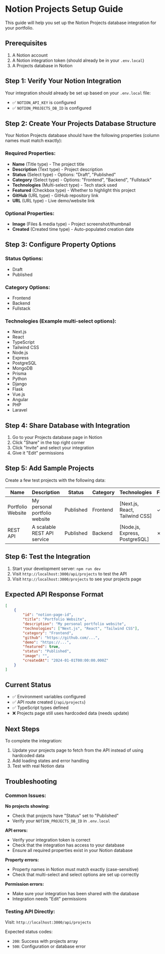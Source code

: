 # Notion Projects Setup Guide

This guide will help you set up the Notion Projects database integration for your portfolio.

## Prerequisites

1. A Notion account
2. A Notion integration token (should already be in your `.env.local`)
3. A Projects database in Notion

## Step 1: Verify Your Notion Integration

Your integration should already be set up based on your `.env.local` file:

- ✅ `NOTION_API_KEY` is configured
- ✅ `NOTION_PROJECTS_DB_ID` is configured

## Step 2: Create Your Projects Database Structure

Your Notion Projects database should have the following properties (column names must match exactly):

### Required Properties:

- **Name** (Title type) - The project title
- **Description** (Text type) - Project description
- **Status** (Select type) - Options: "Draft", "Published"
- **Category** (Select type) - Options: "Frontend", "Backend", "Fullstack"
- **Technologies** (Multi-select type) - Tech stack used
- **Featured** (Checkbox type) - Whether to highlight this project
- **GitHub** (URL type) - GitHub repository link
- **URL** (URL type) - Live demo/website link

### Optional Properties:

- **Image** (Files & media type) - Project screenshot/thumbnail
- **Created** (Created time type) - Auto-populated creation date

## Step 3: Configure Property Options

### Status Options:

- Draft
- Published

### Category Options:

- Frontend
- Backend
- Fullstack

### Technologies (Example multi-select options):

- Next.js
- React
- TypeScript
- Tailwind CSS
- Node.js
- Express
- PostgreSQL
- MongoDB
- Prisma
- Python
- Django
- Flask
- Vue.js
- Angular
- PHP
- Laravel

## Step 4: Share Database with Integration

1. Go to your Projects database page in Notion
2. Click "Share" in the top right corner
3. Click "Invite" and select your integration
4. Give it "Edit" permissions

## Step 5: Add Sample Projects

Create a few test projects with the following data:

| Name              | Description                   | Status    | Category | Technologies                   | Featured | GitHub                 | URL         |
| ----------------- | ----------------------------- | --------- | -------- | ------------------------------ | -------- | ---------------------- | ----------- |
| Portfolio Website | My personal portfolio website | Published | Frontend | [Next.js, React, Tailwind CSS] | ✓        | https://github.com/... | https://... |
| REST API          | A scalable REST API service   | Published | Backend  | [Node.js, Express, PostgreSQL] | ✗        | https://github.com/... |             |

## Step 6: Test the Integration

1. Start your development server: `npm run dev`
2. Visit `http://localhost:3000/api/projects` to test the API
3. Visit `http://localhost:3000/projects` to see your projects page

## Expected API Response Format

```json
[
	{
		"id": "notion-page-id",
		"title": "Portfolio Website",
		"description": "My personal portfolio website",
		"technologies": ["Next.js", "React", "Tailwind CSS"],
		"category": "Frontend",
		"github": "https://github.com/...",
		"demo": "https://...",
		"featured": true,
		"status": "Published",
		"image": "",
		"createdAt": "2024-01-01T00:00:00.000Z"
	}
]
```

## Current Status

- ✅ Environment variables configured
- ✅ API route created (`/api/projects`)
- ✅ TypeScript types defined
- ❌ Projects page still uses hardcoded data (needs update)

## Next Steps

To complete the integration:

1. Update your projects page to fetch from the API instead of using hardcoded data
2. Add loading states and error handling
3. Test with real Notion data

## Troubleshooting

### Common Issues:

**No projects showing:**

- Check that projects have "Status" set to "Published"
- Verify your `NOTION_PROJECTS_DB_ID` in `.env.local`

**API errors:**

- Verify your integration token is correct
- Check that the integration has access to your database
- Ensure all required properties exist in your Notion database

**Property errors:**

- Property names in Notion must match exactly (case-sensitive)
- Check that multi-select and select options are set up correctly

**Permission errors:**

- Make sure your integration has been shared with the database
- Integration needs "Edit" permissions

### Testing API Directly:

Visit: `http://localhost:3000/api/projects`

Expected status codes:

- `200`: Success with projects array
- `500`: Configuration or database error
